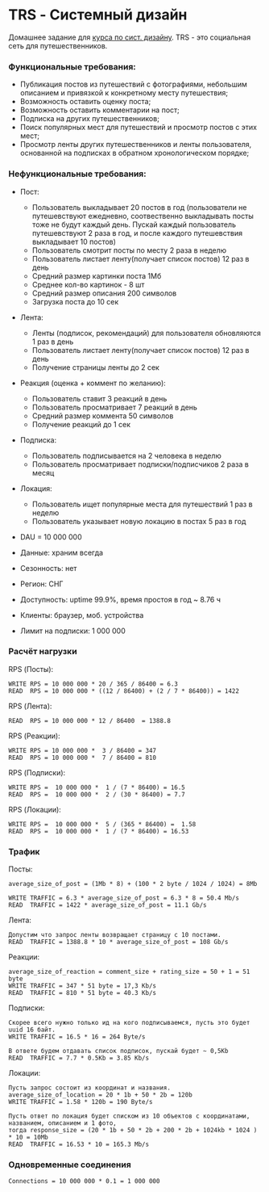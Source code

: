 # TRS - Системный дизайн

Домашнее задание для [курса по сист. дизайну](https://balun.courses/courses/system_design).
TRS - это социальная сеть для путешественников.

### Функциональные требования:

- Публикация постов из путешествий с фотографиями, небольшим описанием и привязкой к конкретному месту путешествия;
- Возможность оставить оценку поста;
- Возможность оставить комментарии на пост;
- Подписка на других путешественников;
- Поиск популярных мест для путешествий и просмотр постов с этих мест;
- Просмотр ленты других путешественников и ленты пользователя, основанной на подписках в обратном хронологическом порядке;

### Нефункциональные требования:
- Пост:
  - Пользователь выкладывает 20 постов в год (пользователи не путешевствуют ежедневно, соотвественно выкладывать посты тоже не будут каждый день.
    Пускай каждый пользователь путешевствуют 2 раза в год, и после каждого путешевствия выкладывает 10 постов)
  - Пользователь смотрит посты по месту 2 раза в неделю
  - Пользователь листает ленту(получает список постов) 12 раз в день
  - Средний размер картинки поста 1Мб
  - Среднее кол-во картинок - 8 шт
  - Средний размер описания 200 символов
  - Загрузка поста до 10 сек

- Лента:
  - Ленты (подписок, рекомендаций) для пользователя обновляются 1 раз в день
  - Пользователь листает ленту(получает список постов) 12 раз в день
  - Получение страницы ленты до 2 сек

- Реакция (оценка + коммент по желанию):
  - Пользователь ставит 3 реакций в день
  - Пользователь просматривает 7 реакций в день
  - Средний размер коммента 50 символов
  - Получение реакций до 1 сек

- Подписка:
  - Пользователь подписывается на 2 человека в неделю
  - Пользователь просматривает подписки/подписчиков 2 раза в месяц

- Локация:
  - Пользователь ищет популярные места для путешествий 1 раз в неделю
  - Пользователь указывает новую локацию в постах 5 раз в год  
- DAU = 10 000 000
- Данные: храним всегда
- Сезонность: нет
- Регион: СНГ
- Доступность: uptime 99.9%, время простоя в год ~ 8.76 ч 
- Клиенты: браузер, моб. устройства
- Лимит на подписки: 1 000 000
 
### Расчёт нагрузки

RPS (Посты):
    
    WRITE RPS = 10 000 000 * 20 / 365 / 86400 = 6.3
    READ  RPS = 10 000 000 * ((12 / 86400) + (2 / 7 * 86400)) = 1422

RPS (Лента):

    READ  RPS = 10 000 000 * 12 / 86400  = 1388.8

RPS (Реакции):

    WRITE RPS = 10 000 000 *  3 / 86400 = 347
    READ  RPS = 10 000 000 *  7 / 86400 = 810

RPS (Подписки):

    WRITE RPS =  10 000 000 *  1 / (7 * 86400) = 16.5
    READ  RPS =  10 000 000 *  2 / (30 * 86400) = 7.7

RPS (Локации):

    WRITE RPS =  10 000 000 *  5 / (365 * 86400) =  1.58
    READ  RPS =  10 000 000 *  1 / (7 * 86400) = 16.53 
 

### Трафик

Посты:

    average_size_of_post = (1Mb * 8) + (100 * 2 byte / 1024 / 1024) = 8Mb 

    WRITE TRAFFIC = 6.3 * average_size_of_post = 6.3 * 8 = 50.4 Mb/s
    READ  TRAFFIC = 1422 * average_size_of_post = 11.1 Gb/s

Лента:

    Допустим что запрос ленты возвращает страницу с 10 постами.
    READ  TRAFFIC = 1388.8 * 10 * average_size_of_post = 108 Gb/s

Реакции:

    average_size_of_reaction = comment_size + rating_size = 50 + 1 = 51 byte
    WRITE TRAFFIC = 347 * 51 byte = 17,3 Kb/s
    READ  TRAFFIC = 810 * 51 byte = 40.3 Kb/s

Подписки:

    Скорее всего нужно только ид на кого подписываемся, пусть это будет uuid 16 байт.
    WRITE TRAFFIC = 16.5 * 16 = 264 Byte/s

    В ответе будем отдавать список подписок, пускай будет ~ 0,5Kb
    READ  TRAFFIC = 7.7 * 0.5Kb = 3.85 Kb/s

Локации:

    Пусть запрос состоит из координат и названия.
    average_size_of_location = 20 * 1b + 50 * 2b = 120b
    WRITE TRAFFIC = 1.58 * 120b = 190 Byte/s

    Пусть ответ по локация будет списком из 10 объектов с координатами, названием, описанием и 1 фото,
    тогда response_size = (20 * 1b + 50 * 2b + 200 * 2b + 1024kb * 1024 ) * 10 = 10Mb 
    READ  TRAFFIC = 16.53 * 10 = 165.3 Mb/s

### Одновременные соединения

    Connections = 10 000 000 * 0.1 = 1 000 000